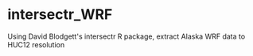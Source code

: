 # intersectr_WRF
Using David Blodgett's intersectr R package, extract Alaska WRF data to HUC12 resolution 
